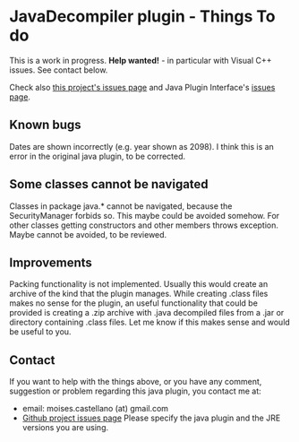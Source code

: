 
JavaDecompiler plugin - Things To do
=====================================

This is a work in progress. **Help wanted!** - in particular with Visual C++ issues. See contact below.

Check also [this project's issues page](https://github.com/moisescastellano/javadecompiler-tcplugin/issues) and Java Plugin Interface's [issues page](https://github.com/moisescastellano/tcmd-java-plugin/issues).

Known bugs
----------
Dates are shown incorrectly (e.g. year shown as 2098). I think this is an error in the original java plugin, to be corrected.

Some classes cannot be navigated
----------
Classes in package java.* cannot be navigated, because the SecurityManager forbids so. This maybe could be avoided somehow.
For other classes getting constructors and other members throws exception. Maybe cannot be avoided, to be reviewed.

Improvements
----------
Packing functionality is not implemented. Usually this would create an archive of the kind that the plugin manages. While creating .class files makes no sense for the plugin, an useful functionality that could be provided is creating a .zip archive with .java decompiled files from a .jar or directory containing .class files. Let me know if this makes sense and would be useful to you.

Contact
----------
If you want to help with the things above, or you have any comment, suggestion or problem regarding this java plugin,
you contact me at:
 - email: moises.castellano (at) gmail.com
 - [Github project issues page](https://github.com/moisescastellano/javadecompiler-tcplugin/issues)
Please specify the java plugin and the JRE versions you are using.

